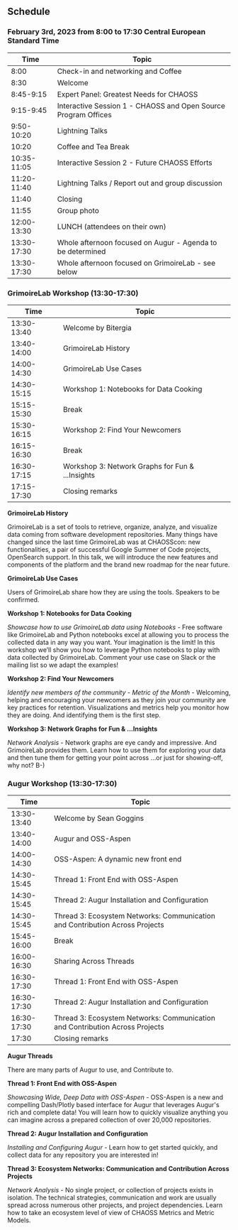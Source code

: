 ## Schedule

### February 3rd, 2023 from 8:00 to 17:30 Central European Standard Time

| Time | Topic |
|---|---|
| 8:00 | Check-in and networking and Coffee |
| 8:30 | Welcome |
| 8:45-9:15 | Expert Panel: Greatest Needs for CHAOSS |
| 9:15-9:45 | Interactive Session 1 - CHAOSS and Open Source Program Offices |
| 9:50-10:20 | Lightning Talks |
| 10:20 | Coffee and Tea Break |
| 10:35-11:05 | Interactive Session 2 - Future CHAOSS Efforts |
| 11:20-11:40 | Lightning Talks / Report out and group discussion |
| 11:40 | Closing |
| 11:55 | Group photo |
| 12:00-13:30 | LUNCH (attendees on their own) |
| 13:30-17:30 | Whole afternoon focused on Augur - Agenda to be determined |
| 13:30-17:30 | Whole afternoon focused on GrimoireLab - see below |


### GrimoireLab Workshop (13:30-17:30)

Time | Topic 
--- | ---
13:30-13:40 | Welcome by Bitergia
13:40-14:00 | GrimoireLab History
14:00-14:30 | GrimoireLab Use Cases
14:30-15:15 | Workshop 1: Notebooks for Data Cooking
15:15-15:30 | Break
15:30-16:15 | Workshop 2: Find Your Newcomers
16:15-16:30 | Break
16:30-17:15 | Workshop 3: Network Graphs for Fun & ...Insights
17:15-17:30 | Closing remarks

**GrimoireLab History**

GrimoireLab is a set of tools to retrieve, organize, analyze, and visualize data coming
from software development repositories. Many things have changed since the last time
GrimoireLab was at CHAOSScon: new functionalities, a pair of successful Google Summer of
Code projects, OpenSearch support. In this talk, we will introduce the new features and
components of the platform and the brand new roadmap for the near future.

**GrimoireLab Use Cases**

Users of GrimoireLab share how they are using the tools. Speakers to be confirmed.

**Workshop 1: Notebooks for Data Cooking**

_Showcase how to use GrimoireLab data using Notebooks_ - 
Free software like GrimoireLab and Python notebooks excel at allowing you to process the
collected data in any way you want. Your imagination is the limit! In this workshop we’ll
show you how to leverage Python notebooks to play with data collected by GrimoireLab.
Comment your use case on Slack or the mailing list so we adapt the examples!

**Workshop 2: Find Your Newcomers**

_Identify new members of the community - Metric of the Month_ - 
Welcoming, helping and encouraging your newcomers as they join your community are key
practices for retention. Visualizations and metrics help you monitor how they are doing.
And identifying them is the first step.

**Workshop 3: Network Graphs for Fun & ...Insights**

_Network Analysis_ - 
Network graphs are eye candy and impressive. And GrimoireLab provides them. Learn how to
use them for exploring your data and then tune them for getting your point across …or just
for showing-off, why not?  B-)


### Augur Workshop (13:30-17:30)

Time | Topic 
--- | ---
13:30-13:40 | Welcome by Sean Goggins
13:40-14:00 | Augur and OSS-Aspen
14:00-14:30 | OSS-Aspen: A dynamic new front end
14:30-15:45 | Thread 1: Front End with OSS-Aspen
14:30-15:45 | Thread 2: Augur Installation and Configuration
14:30-15:45 | Thread 3: Ecosystem Networks: Communication and Contribution Across Projects
15:45-16:00 | Break
16:00-16:30 | Sharing Across Threads
16:30-17:30 | Thread 1: Front End with OSS-Aspen
16:30-17:30 | Thread 2: Augur Installation and Configuration
16:30-17:30 | Thread 3: Ecosystem Networks: Communication and Contribution Across Projects
17:30       | Closing remarks

**Augur Threads**

There are many parts of Augur to use, and Contribute to.

**Thread 1: Front End with OSS-Aspen**

_Showcasing Wide, Deep Data with OSS-Aspen_ - 
OSS-Aspen is a new and compelling Dash/Plotly based interface for Augur that leverages Augur's rich and complete data! You will learn how to quickly visualize anything you can imagine across a prepared collection of over 20,000 repositories.

**Thread 2: Augur Installation and Configuration**

_Installing and Configuring Augur_ - 
Learn how to get started quickly, and collect data for any repository you are interested in!

**Thread 3: Ecosystem Networks: Communication and Contribution Across Projects**

_Network Analysis_ - 
No single project, or collection of projects exists in isolation. The technical strategies, communication and work are usually spread across numerous other projects, and project dependencies. Learn how to take an ecosystem level of view of CHAOSS Metrics and Metric Models. 
